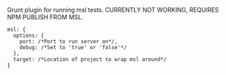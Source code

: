 Grunt plugin for running msl tests. CURRENTLY NOT WORKING, REQUIRES NPM PUBLISH FROM MSL. 

	msl: {
	  options: {
	    port: /*Port to run server on*/,
	    debug: /*Set to 'true' or 'false'*/
	  },
	  target: /*Location of project to wrap msl around*/
	}
